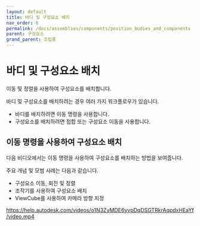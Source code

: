 ```yaml
---
layout: default
title: 바디 및 구성요소 배치
nav_order: 8
permalink: /docs/assemblies/components/position_bodies_and_components
parent: 구성요소
grand_parent: 조립품
---
```

바디 및 구성요소 배치
============

이동 및 정렬을 사용하여 구성요소를 배치합니다.

바디 및 구성요소를 배치하려는 경우 여러 가지 워크플로우가 있습니다.

*   바디를 배치하려면 이동 명령을 사용합니다.
*   구성요소를 배치하려면 접합 또는 구성요소 이동을 사용합니다.

이동 명령을 사용하여 구성요소 배치
-------------------

다음 비디오에서는 이동 명령을 사용하여 구성요소를 배치하는 방법을 보여줍니다.

주요 개념 및 모범 사례는 다음과 같습니다.

*   구성요소 이동, 회전 및 정렬
*   조작기를 사용하여 구성요소 배치
*   ViewCube를 사용하여 카메라 방향 지정

https://help.autodesk.com/videos/o1N3ZyMDE6yvpDqDSGTRkrAqpdxHEaYf/video.mp4
